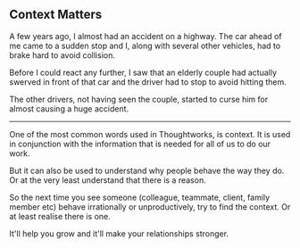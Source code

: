 ## Context Matters

A few years ago, I almost had an accident on a highway. The car ahead of me came to a sudden stop and I, along with several other vehicles, had to brake hard to avoid collision.

Before I could react any further, I saw that an elderly couple had actually swerved in front of that car and the driver had to stop to avoid hitting them.

The other drivers, not having seen the couple, started to curse him for almost causing a huge accident.

---------------------------------------------------------------------------------------

One of the most common words used in Thoughtworks, is context. It is used in conjunction with the information that is needed for all of us to do our work.

But it can also be used to understand why people behave the way they do. Or at the very least understand that there is a reason.

So the next time you see someone (colleague, teammate, client, family member etc) behave irrationally or unproductively, try to find the context. Or at least realise there is one.

It'll help you grow and it'll make your relationships stronger.